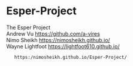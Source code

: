 # Esper-Project
The Esper Project <br />
Andrew Vu https://github.com/a-vires <br />
Nimo Sheikh https://nimosheikh.github.io/ <br />
Wayne Lightfoot https://lightfoot610.github.io/ <br />



       https:/nimosheikh.github.io/Esper-Project/


